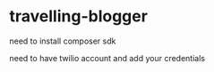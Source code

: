 # travelling-blogger
<p> need to install composer sdk</p>
<p>need to have twilio account and add your credentials 
</p>
